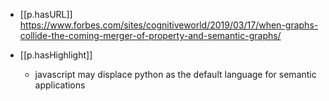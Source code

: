 


- [[p.hasURL]] https://www.forbes.com/sites/cognitiveworld/2019/03/17/when-graphs-collide-the-coming-merger-of-property-and-semantic-graphs/

- [[p.hasHighlight]]
  - javascript may displace python as the default language for semantic applications

